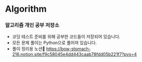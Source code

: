 # Algorithm
### 알고리즘 개인 공부 저장소

* 코딩 테스트 준비를 위해 공부한 코드들이 저장되어 있습니다.
* 모든 문제 풀이는 Python으로 풀어져 있습니다.
* 풀이 정리용 노션📒 <https://bow-stomach-216.notion.site/f9c58045e4dd443caab78fdd05b221f7?pvs=4>
